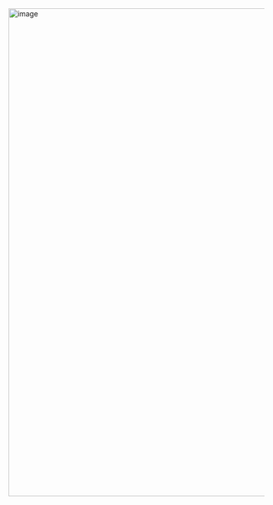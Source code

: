 <img width="960" alt="image" src="https://github.com/OscarID/Tugas-Sinyal-Phyton-2/assets/144774084/93ac024e-95ab-419e-9610-8b756c08be9e">
